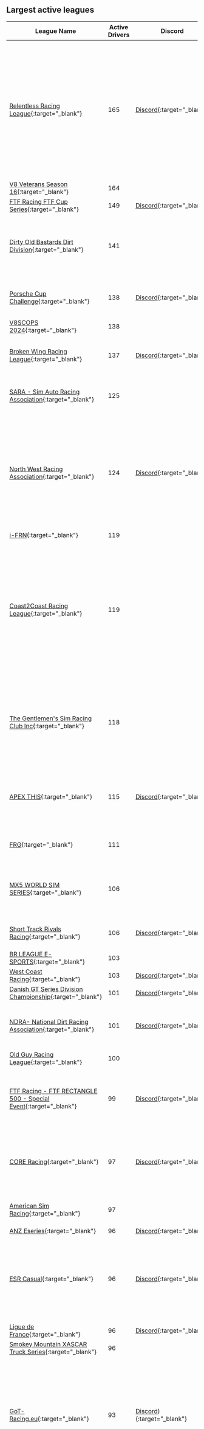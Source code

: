 ## Largest active leagues

| League Name | Active Drivers | Discord | About |
|------------------------------------------------------------------------------------------------------------------------------------------------|--------------|-------------------------------------------------------------------|--------------------------------------------------------------------------------------------------------------------------------------------------------------------------------------------------------------------------------------------------------------------------------------------------------------------------------------------------------------------------------------------------------------------------------------------------------------------------------------------------------------------------------------------------------------------------------------------------------------------------------------------------------------------------------------------------------------------------------------------------------------------------------------------------------------------------------------------------------------------------------------------------------------------------------------------------------------------------------------------------------------------------------------------|
|[Relentless Racing League](https://members.iracing.com/membersite/member/LeagueView.do?league=9238){:target="_blank"} |165 |[Discord](https://discord.gg/kRgpkFDnFP){:target="_blank"} |Welcome to Relentless Racing League   Relentless Racing League \(RRL\) is a progression\-based league focused on NASCAR Asphalt ovals with a very tight team environment\.   Progression:  All new drivers will start out in our ARCA series and progress from there\.  ARCA/Trucks\-\>Xfinity\-\>Cup   Progression Eligibility:  Drivers are eligible to move up once they have completed 50% of the race in the current series that they are racing\. Being pulled up is based on team owner/teams looking to fill out their roster in the series\.   Race Times:  ARCA \- 26\-week series  Thursdays \- Lobby opens at 8:00 PM EST  \-55 minutes of practice  \-5 minutes qualifying, 2 Laps  \- Green flag drops at 9:00 PM EST  Trucks \- 26\-week series \- With Playoffs  Tuesdays \- Same time slots as Above  Xfinity \- 26\-week series \- With Playoffs  Mondays \- Same time slots as Above  Cup \- 26\-week series \- With Playoffs  Fridays \- Same time slots as Above   RRL also host a variety of exhibition series\. These |
|[V8 Veterans Season 16](https://members.iracing.com/membersite/member/LeagueView.do?league=6788){:target="_blank"} |164 | |Best Over 40's in Australia battle it out in V8 Supercars\! Season 16 |
|[FTF Racing FTF Cup Series](https://members.iracing.com/membersite/member/LeagueView.do?league=2709){:target="_blank"} |149 |[Discord](https://discord.gg/JDNPMvK){:target="_blank"} |FTF Cup Series |
|[Dirty Old Bastards Dirt Division](https://members.iracing.com/membersite/member/LeagueView.do?league=1898){:target="_blank"} |141 | |Close, clean and intense dirt racing\!   General Manager/Owner: Chris Roberts  League Admin: Tyler Henselman  League Admin: Alan Simerl  League Admin: Jonathan Lohe  League Admin: Aaron Shaffer  League Admin: Tyson Landis  League Admin: Mark Smith  League Admin: Brad Faria   Danlisa league page: http://danlisa\.com/scoring/league\_series\.php?league\_id\=1403 |
|[Porsche Cup Challenge](https://members.iracing.com/membersite/member/LeagueView.do?league=8258){:target="_blank"} |138 |[Discord](https://discord.gg/WJe48DBje5){:target="_blank"} |We aim to be the pinnacle of Porsche Cup racing for drivers of all skill levels\. Our league offers an inclusive environment for everyone, with a challenge suitable for all regardless of pace, and a platform that encourages growth as a driver\. |
|[V8SCOPS 2024](https://members.iracing.com/membersite/member/LeagueView.do?league=9964){:target="_blank"} |138 | |V8SCOPS 2024 League |
|[Broken Wing Racing League](https://members.iracing.com/membersite/member/LeagueView.do?league=8158){:target="_blank"} |137 |[Discord](https://discord.gg/cU7AECjnXZ){:target="_blank"} |BWRL is a NA\-Based, community\-focused racing league for drivers of all skill categories\. Whether you're a newer driver, or going for record times, you are all welcome\.   Currently fielding an F4 Championship on Tuesday evenings\. |
|[SARA \- Sim Auto Racing Association](https://members.iracing.com/membersite/member/LeagueView.do?league=1080){:target="_blank"} |125 | |Tuesdays:  9:30 PM / 10:30 PM \- Dirt Night \(Fixed setup 358 Mods & 410 Wings\)   Wednesdays:  9:30 PM \- Contender Series \(Open setup Late Model Stock Cars\)   Thursdays:  9:30 PM \- Super Series \- Invite Only \(Open setup Late Model Stock Cars\)   All times Eastern\. |
|[North West Racing Association](https://members.iracing.com/membersite/member/LeagueView.do?league=9147){:target="_blank"} |124 |[Discord](https://discord.gg/KPXaDe4aDq){:target="_blank"} |SERIES ANNOUNCEMENT \#1   SUPER LATE MODELS   SUPER LATE MODEL FULL INFO:  📅 : Mondays  🕤 : 10:00pmEST  🏎️ : Super Late Model  🔧 : Open Setups  💵 : $25  🎥 : Ultimate Dirt Tv    SERIES ANNOUNCEMENT \#2   BIG BLOCK MODIFIEDS   BIG BLOCK MODIFIEDS FULL INFO  📅 : Tuesday's  🕤 : 10:00pmEST  🏎️ : Big Block Modified  🔧: Open Setup  💵 : $20  🎥 : OSR Network    SERIES ANNOUNCEMENT \#3   LATE NIGHT PRO LATE MODELS FULL INFO:  📅: Wednesdays  🕤: 11:00pmEST  🏎️: Pro Late Model  🔧: Fixed Setup  💵: $15  🎥 : Ultimate Dirt Tv    SERIES ANNOUNCEMENT \#4   FIXED DIRT STREET STOCKS FULL INFO:  📅: Thursdays  🕤: 10:00pmEST  🏎️: Dirt Street Stock  🔧: Fixed  💵: $10  🎥 : OSR Network |
|[i\-FRN](https://members.iracing.com/membersite/member/LeagueView.do?league=2658){:target="_blank"} |119 | |i\-FRN is a french\-speaking online NASCAR league\. |
|[Coast2Coast Racing League](https://members.iracing.com/membersite/member/LeagueView.do?league=3418){:target="_blank"} |119 | |Welcome to Coast2Coast Racing Leagues   We are a group that are passionate about racing and strive to provide a well\-managed, adrenalin pumping, wheel\-to\-wheel racing experience with high standards of race\-craft, clean racing and drivers that show respect to their fellow competitors with an emphasis on camaraderie and a community environment\. Members know that they are a part of something bigger than just the on\-track experience\.   We are a community based league\. A large proportion of our drivers are actively involved in the league, from Executive, Review Committee, Admining Races, Advisory committees and many other volunteer activities\. We also run Charity Races every season and have raised over $21,000 for organizations such as the Steve King Foundation and various Veteran's Charities\.  While we have live Admins managing every Race, races are reviewed and penalties assigned by a Volunteer Review Committee\. |
|[The Gentlemen's Sim Racing Club Inc](https://members.iracing.com/membersite/member/LeagueView.do?league=3143){:target="_blank"} |118 | |Welcome to the Gentlemen's Sim Racing Club\! We are a club filled with racers of all abilities in a range of different cars and racing formats\. Based on the iRacing platform, our league features 13 championships and many weekend special events and hosted fun races\. With 3 nights of broadcast racing and over 450 paid members, you are always in luck when trying to find a race\.   You can apply for a membership online and be racing with us in no time\! Membership costs are as low as $10 a season\.   Please don't hesitate to contact us with any questions you may have, and join our Facebook group\. |
|[APEX THIS](https://members.iracing.com/membersite/member/LeagueView.do?league=3265){:target="_blank"} |115 |[Discord](https://discord.gg/rs35WWCkFv){:target="_blank"} |Road Racing at its finest\! https://apexthis\.racing  As one of the fastest growing iRacing road racing leagues, we know how to have a good time\. We have GT races for all skill levels, from beginner to alien\. While we take our racing seriously, we don't take ourselves too seriously\. We like good close racing with some healthy banter and taunting tossed in\. No wreckers, bitching or moaning\. Join us and enjoy racing again\! |
|[FRG](https://members.iracing.com/membersite/member/LeagueView.do?league=3483){:target="_blank"} |111 | |FRG E\-SPORTS \(Formula Racing Group\)  Premium Australian formula racing with live race control\. Open to entrants from the Australian and New Zealand region, with a minimum D Class license |
|[MX5 WORLD SIM SERIES](https://members.iracing.com/membersite/member/LeagueView.do?league=3259){:target="_blank"} |106 | |10 GRAND PRIX, 1 WORLD FINAL, 1 CHAMPION   MX5WORLDSIMSERIES@GMAIL\.COM   DIVISION BASED RACING   RACES BROADCASTED LIVE AT THE GLOBAL SIMRACING CHANNEL   SOCIALS:  WWW\.FACEBOOK\.COM/MX5WORLDSIMSERIES  INSTAGRAM: @MX5WORLDSIMSERIES  EMAIL: MX5WORLDSIMSERIES@GMAIL\.COM |
|[Short Track Rivals Racing](https://members.iracing.com/membersite/member/LeagueView.do?league=10070){:target="_blank"} |106 |[Discord](https://discord.gg/PmEh52Y3){:target="_blank"} |Discord Information \- https://discord\.gg/PmEh52Y3  Facebook page \- https://www\.facebook\.com/profile\.php?id\=61550375705941&mibextid\=ZbWKwL |
|[BR LEAGUE E\-SPORTS](https://members.iracing.com/membersite/member/LeagueView.do?league=8144){:target="_blank"} |103 | |Liga de Automobilismo Virtual Brasileira / Brazilian Virtual Race League |
|[West Coast Racing](https://members.iracing.com/membersite/member/LeagueView.do?league=8093){:target="_blank"} |103 |[Discord](https://discord.gg/DRpN6czqqA){:target="_blank"} |Open to Class D and above\. Tuesday LMP3 / GT4 Multiclass, Thursday GT3 cars, and Saturday F3 |
|[Danish GT Series Division Championship](https://members.iracing.com/membersite/member/LeagueView.do?league=6281){:target="_blank"} |101 |[Discord](https://discord.gg/CZryFgC){:target="_blank"} |P1 Danish GT Series Pro/am |
|[NDRA\- National Dirt Racing Association](https://members.iracing.com/membersite/member/LeagueView.do?league=1758){:target="_blank"} |101 |[Discord](https://discord.gg/N6G5fCCc){:target="_blank"} |NDRA is Recruiting\! if you are looking for a Dirt Oval League look no further\! we except anyone who can race clean\.  Discord invite link here:https://discord\.gg/N6G5fCCc  Facebook group link here: https://www\.facebook\.com/groups/189540949140504/ |
|[Old Guy Racing League](https://members.iracing.com/membersite/member/LeagueView.do?league=9339){:target="_blank"} |100 | |We are a group of adult guys who want to make friends, grow as racers together and race clean |
|[FTF Racing \- FTF RECTANGLE 500 \- Special Event](https://members.iracing.com/membersite/member/LeagueView.do?league=5973){:target="_blank"} |99 |[Discord](https://discord.gg/JDNPMvK){:target="_blank"} |RACE Date \- Friday, December 30th, 2022   Time \- 8:30 PM ET  Track \- Indianapolis Motor Speedway \(Open Wheel Oval\)  Car: Dallara IR\-18   Tuesday, December 27th, 2022 \- Qualifying Day \(7:00 pm ET \- 11:00 pm ET\)  Wednesday, December 28th, 2022 \- Bump Day \(8:00 pm ET\)   Main Session Times & Sim Times :  Sim Date \- 5/29/22 1x time  8:00 PM ET \- Practice \(0:30\)  8:30 PM ET \- Race \(200 Laps\) |
|[CORE Racing](https://members.iracing.com/membersite/member/LeagueView.do?league=3500){:target="_blank"} |97 |[Discord](https://discord.gg/vT3gqq){:target="_blank"} |A league unlike any other you will find on iRacing\. Ultimately this league is dedicated to those that love to have fun and race hard but clean\. Apply now and let the fun begin\!\!\!   League discord is https://discord\.gg/vT3gqq  League Twitter is @racing2thecore  League Facebook Group is CORE Racing League  League Website is coreracingleague\.com  League Instagram is core\_racing\_league |
|[American Sim Racing](https://members.iracing.com/membersite/member/LeagueView.do?league=18){:target="_blank"} |97 | |Tuesday Night: Trucks  Wednesday Night: ARCA Menards Series  Thursday Night: TBA  Practice at 8:30pm, Qual at 9:00pm, Race at 9:10pm  All FIXED Setups, Realistic Weather, Auto Generated Track |
|[ANZ Eseries](https://members.iracing.com/membersite/member/LeagueView.do?league=9218){:target="_blank"} |96 |[Discord](https://discord.gg/gVM93RTGqD){:target="_blank"} | |
|[ESR Casual](https://members.iracing.com/membersite/member/LeagueView.do?league=3457){:target="_blank"} |96 |[Discord](https://discord.gg/EgHHYd8){:target="_blank"} |ESR Casual is for every driver that wants to have some fun on a wednesday night\. All cars and classes are being chosen from votes among the participants\. To join the league you must create a racer profile on this website\.   During the Danish Esport Racing Championship Season most activities in ESR Casual \(monday\) are Fixed Ferrari 488 GT3\. Sometimes we change depending what cars that our members would like to drive\.   It's casual and it's all about the fun, practice and getting to know new people\.   Feel free to join our discord channel: https://discord\.gg/EgHHYd8 |
|[Ligue de France](https://members.iracing.com/membersite/member/LeagueView.do?league=10433){:target="_blank"} |96 |[Discord](https://discord.gg/TTVMyaz){:target="_blank"} |Compétition de la LdF, qualificative pour la Coupe de France |
|[Smokey Mountain XASCAR Truck Series](https://members.iracing.com/membersite/member/LeagueView.do?league=10530){:target="_blank"} |96 | |Smokey Mountain\. Bolder Tracks\. Better Racing |
|[GoT\-Racing\.eu](https://members.iracing.com/membersite/member/LeagueView.do?league=164){:target="_blank"} |93 |[Discord](https://discord.gg/FySEPdRHP9)){:target="_blank"} |Al meer dan 10 jaar zijn we een gezellige iRacing community binnen de Benelux met als motto: Serious iRacing with a Smile   De GoT\-iRacing community kenmerkt zich door behulpzaamheid, eerlijkheid, duidelijkheid, openheid en bovenal lekker samen 'praten' over iRacing en het fair racen met een glimlach in officiële series of in de door de GoT\-iRacing community georganiseerde race\- en training\-sessies\.   Tijdens de door ons georganiseerde races is het de bedoeling dat je aan de start verschijnt om leuk te racen samen met andere GoT\-community rijders\. Winnen ten koste van alles is niet de instelling\. Racen en battlen met wederzijds respect en vooral Serious, maar altijd met een Smile\.   Indien je nog steeds enthousiast ben, meld je dan nu aan\! |
|[Old Bastards Racing League](https://members.iracing.com/membersite/member/LeagueView.do?league=2293){:target="_blank"} |93 | |The Old Bastards Racing League is continuing the traditions established by the Old Bastards founding members Mark &\#8220;Smitty&\#8221; Smith & Steve &\#8220;Sgt Major&\#8221; Raft back on 7/22/2013\.   We have our good and bad races from time to time and I wanted to take the time and just send thanks to all of you for making the Old Bastards Racing League what it is\. Without you its members we wouldn't even have a league\. It is my honor to have help lead the league for the past 2 years \(Established 7/22/2013\) and to shape and build the league into what it is today\. I look forward with all of your help, to keep improving the Old Bastards Racing League as we go forward   The Old Bastards Racing League prides itself on close, clean racing with an emphasis on quality race\-craft and the camaraderie of friends\.   When Applying To The League You Will Have Seven Days To Respond To The League Application That Will Be Sent To your iRacing Message Box\. |
|[O\.P\. Racing ButtKicker Truck Superspeedway Series](https://members.iracing.com/membersite/member/LeagueView.do?league=2811){:target="_blank"} |93 | | |
|[Interstellar Truck Series](https://members.iracing.com/membersite/member/LeagueView.do?league=8898){:target="_blank"} |91 |[Discord](https://discord.gg/pTZUYhmSHv){:target="_blank"} |To join the league please join our Discord: https://discord\.gg/pTZUYhmSHv |
|[Virtual Racing Aotearoa](https://members.iracing.com/membersite/member/LeagueView.do?league=3670){:target="_blank"} |90 | | |
|[National Auto Racing Club \(Dirt\)](https://members.iracing.com/membersite/member/LeagueView.do?league=4490){:target="_blank"} |87 | |CURRENT DIVISIONS  Wing Sprint Cars, Non\-Wing Sprint Cars, BB Modifieds, and Midgets every week\. |
|[RPM European GT3 Series](https://members.iracing.com/membersite/member/LeagueView.do?league=7826){:target="_blank"} |86 |[Discord](https://discord.gg/ha3VuNVXNn){:target="_blank"} |Welcome to the RPM European GT3 Series\.   We are not looking to reinvent the wheel here we are just looking to provide clean fair racing for like minded people no matter which end of the field you find yourself\.   For more details or to join head to our discord \- https://discord\.gg/ha3VuNVXNn |
|[UniRacers iRacing Community](https://members.iracing.com/membersite/member/LeagueView.do?league=7981){:target="_blank"} |85 |[Discord](https://discord.gg/vXq8hPYVMJ){:target="_blank"} |Liga i społeczność iRacing |
|[JSI racing simsports team](https://members.iracing.com/membersite/member/LeagueView.do?league=5187){:target="_blank"} |84 | |fun dirt and tarmac racing |
|[iNascar Racing Series](https://members.iracing.com/membersite/member/LeagueView.do?league=8467){:target="_blank"} |83 |[Discord](https://discord.gg/CHZxtrFAg6){:target="_blank"} |iNascar Racing Series is a Fixed Next Gen Cup Series League, founded by Matt Allen\.  We follow the Nascar Cup Series Schedule\. Our first race for Season 2 will be Feb\. 2nd at La Coliseum, with the Clash\. We will run 36 Points races just like Cup, including the Playoffs\. Win and you are in for the Championship\!   Thursday nights, Lobby opens at 8:25pm est, 30 minute practice, 10 minute/2lap qualifying, then Green Flag\. Invite your friends, this is a fun and competitive league\!   Season 1 iNascar Racing Series Cup Champion Jeff Brogden |
|[60PLUS Racing Adventures](https://members.iracing.com/membersite/member/LeagueView.do?league=2022){:target="_blank"} |82 | |An iRacing league offering first class competition in a friendly, respectful environment\.   Drivers who will be age 60 or older prior to December 2021, are eligible to join\.   Our road championship features the \*\*\* Pro 2000 PM\-18 with fixed setups\. We race this series on Wednesdays, running 24 races during each 12 week season\.   Our oval championship features the 3 Monster Energy Cup Cars with fixed setups\. We race this series on Tuesdays, running 12 races during each 12 week season\.    For more information: https://marco1294\.wixsite\.com/60plus/aboutus |
|[OLD FARTS SIM RACING](https://members.iracing.com/membersite/member/LeagueView.do?league=314){:target="_blank"} |82 | |Our Mission is to embrace the most competitive online Internet racing possible\. Our league agrees and adheres to all references listed in the iRacing sporting codes\.   Our first objective is to help and promote all drivers to receive their highest level of driving skills, in order to advance our league to its highest competitive level\. All this, while having fun, and making a few good friends along the way\. |
|[SRF Weekend Warriors](https://members.iracing.com/membersite/member/LeagueView.do?league=1566){:target="_blank"} |82 | |&\#8220; A gathering to honor the tradition of the true weekend racer \(warrior\), which gave birth to this car; the SCCA Spec Racer and Spec Racer Ford; its ongoing success is truely what this is about\.  The SRF Weekend Warrior events will be abit social, helpful, and with a friendly competitive atmosphere\. We encourage sharing setups, and helping others progress in their online racing careers\.  This is still a work in progress and will evolve as we move forward &\#8221; |
|[DE\-AT\-CH Club Liga](https://members.iracing.com/membersite/member/LeagueView.do?league=2432){:target="_blank"} |81 | |DE\-AT\-CH Club Members only league |
|[GEARS Cup Series](https://members.iracing.com/membersite/member/LeagueView.do?league=9223){:target="_blank"} |80 | |Welcome to the GEARS Cup Series\!   // Saturday Nights @ 8pm EST \- Season 1 starts February 25th, 2023 // |
|[KCERacing](https://members.iracing.com/membersite/member/LeagueView.do?league=7607){:target="_blank"} |80 | |Come join the fun at any or all of our series\. Sunday night NASCAR Fixed Cup series, Monday Night GT3 Series, Tuesday night 87 Series, and Thursday night XFinity Series   Our primary goal is to create a clean racing organization that builds long lasting friendships and promote communication and comradery and has structure, while enjoy the thing we all love most and that racing hard and having fun\.   IF THIS SOUNDS INTERESTING HEAD ON OVER TO https://kceracing\.com/ AND SUBMIT AN APPLICATION\. |
|[ARA Porsche Cup](https://members.iracing.com/membersite/member/LeagueView.do?league=5015){:target="_blank"} |79 | |Welcome to the Apex Racing Academy Porsche Cup Championship\. Go to the Apex Racing League website for more info in this series and all of the other Apex Racing League series |
|[Xtreme Motorsports Ricmotech World Challenge](https://members.iracing.com/membersite/member/LeagueView.do?league=2648){:target="_blank"} |78 |[Discord](https://discord.gg/kctTAzF8vR){:target="_blank"} |WORLD CHALLENGE RETURN JAN 2023 WITH GTP and GT3\. \*\*\* You must register through our web page not here\. \*\*\*   EVENTS ARE HELD EVERY OTHER MONDAY WITH ALL EVENTS COVERED BY APEX RACING TV   Welcome to the Xtrememotorsports Ricmotech World Challenge\.   CLASSES  GT3 CLASS PRO/AM  GTP   For more information visit our website @ https://www\.xmsracing\.com/wcseries |
|[Affinity Racing Series Trucks](https://members.iracing.com/membersite/member/LeagueView.do?league=9675){:target="_blank"} |77 | |Affinity Racing Series is a collaboration league of several highly regarded drivers from different leagues that have come together to form one major racing series\. With just shy of 100 drivers, ARS aims to plant its flag on the iRacing platform as one of the premier talent racing associations\. |
|[JBSRL](https://members.iracing.com/membersite/member/LeagueView.do?league=7210){:target="_blank"} |77 | |Legends and Tour Mods |
|[Worn Out Racers](https://members.iracing.com/membersite/member/LeagueView.do?league=652){:target="_blank"} |77 |[Discord](https://discord.gg/EtkgGq35Ws){:target="_blank"} |\(40 & Over League\) We are a group, of mostly older gentlemen, that enjoy racing\.   We are looking for other racers over 40 that enjoy racing without all the drama and name calling of normal iRacing\.   We race 8pm eastern time   The Car/Track combos change often from season to season\.   Sundays CAROLINA SIM WORKS SUNDAY SHOWDOWN  Mondays BEEF JERKY UNLIMITED SERIES  Tuesdays Handicap Road Racing Various car/tracks\.  Wednesday Humpday Hijinx Road Racing with Points  Thursdays Ninja Botanicals Road Racing  Friday Legacy Racing Xfinity cars, Cup, 87 cars, Tour Mods, Silver Crowns, SLM @ various tracks  Saturdays Handicap Road Racing Various car/tracks\.   All races are fixed setup races when there is a setup for the track except Handicap where we all share setups\. |
|[All Pro Sim Winter Heat](https://members.iracing.com/membersite/member/LeagueView.do?league=9161){:target="_blank"} |76 | |10 Week Winter Series Using the Limited Late Model |
|[XASCAR](https://members.iracing.com/membersite/member/LeagueView.do?league=8479){:target="_blank"} |74 |[Discord](https://discord.gg/eDU44t7xyP){:target="_blank"} |XASCAR Night in America is the greatest night in America\!\! |
|[OSRL Premier Series](https://members.iracing.com/membersite/member/LeagueView.do?league=6789){:target="_blank"} |74 | |Thursday nights at 9:30 PM Eastern   Car: ARCA |
|[Ultimate Dirt League](https://members.iracing.com/membersite/member/LeagueView.do?league=7464){:target="_blank"} |74 | |Dirt Racing League |
|[Anti Stall Racing \- IMSA Series](https://members.iracing.com/membersite/member/LeagueView.do?league=8267){:target="_blank"} |74 | |Welcome to the return of the popular multi\-class racing series from Anti Stall Racing\!  We went away for a season but we're back with a vengeance\! With the newly released GTP cars and the increased car limits there's no better time to jump into this exciting series\. Consisting of the GTP and GT3 categories, we will allow a grand total of 60 drivers \(25 GTP and 35 GT3\) to line up on the grid\.   The 35 GT3 drivers will be split up in a PRO and an AM class, based on the average iRating of all participants\. The division will be 15/20 for PRO/AM and each class will have it's own prize pool\. |
|[GT3 Under 2k \- VRS Sim Racing Community Cup](https://members.iracing.com/membersite/member/LeagueView.do?league=8122){:target="_blank"} |74 | | |
|[Happy Hour Racing](https://members.iracing.com/membersite/member/LeagueView.do?league=8318){:target="_blank"} |72 | |Happy Hour Racing is an inclusive community that enjoys racing for fun and having a good time\. We don't take ourselves too seriously and winning at all costs is never the goal\.   Multiple types of racing are offered throughout the week\. So there is a little something for everyone\. We welcome new drivers wanting to learn or try out different forms of racing in a no pressure atmosphere\.   We are your one stop shop for fun and respectful racing\. |
|[ARL GT3 Trophy](https://members.iracing.com/membersite/member/LeagueView.do?league=6437){:target="_blank"} |71 | | |
|[ESRA](https://members.iracing.com/membersite/member/LeagueView.do?league=10373){:target="_blank"} |71 | | |
|[TOURING CAR YOMEL / SIMRACER LEAGUE SERIES](https://members.iracing.com/membersite/member/LeagueView.do?league=8011){:target="_blank"} |71 | |¡Bienvenidos\!   Touring Car Yomel es el torneo anual de Autos de Turismos que busca a los 212 mejores pilotos de Latinoamérica para ingresar a la Copa Yomel y descubrir al mejor piloto del 2024\.   www\.simracerleague\.ar |
|[2024 DRSCCA Sim Racing Series](https://members.iracing.com/membersite/member/LeagueView.do?league=10649){:target="_blank"} |69 | |The Official Sim Racing Series of the DRSCCA \- powered by iRacing |
|[TRL Super League \(TRL\)](https://members.iracing.com/membersite/member/LeagueView.do?league=5340){:target="_blank"} |69 | |TRL SUPER LEAGUE \(TRL\) \- An Australian based iRacing League\. We run all the Dirt Classes eg, Dirt Sprintcars, Dirt Street Stocks, Dirt Midgets, Dirt Late Models, Dirt Modifieds, Pro 4 Trucks and Much Much More |
|[American Muscle Series](https://members.iracing.com/membersite/member/LeagueView.do?league=6810){:target="_blank"} |69 |[Discord](https://discord.gg/kAyHX773UB){:target="_blank"} |Races in the FR500S |
|[Aspire Racing Team \- League](https://members.iracing.com/membersite/member/LeagueView.do?league=10173){:target="_blank"} |68 |[Discord](https://discord.gg/7zXf4ACprMbsiteHere){:target="_blank"} |Home of the Aspire Racing Teams Leagues and Series\. |
|[ChampCar iRacing Series](https://members.iracing.com/membersite/member/LeagueView.do?league=2580){:target="_blank"} |68 | |Welcome to the official Sim Series of ChampCar, North America's home for REAL, AFFORDABLE, COMPETITIVE road racing\.   With weekly practice races virtually every Wednesday, and championship rounds throughout the year, this is the perfect place in which to practice for upcoming ChampCar races, learn more about this series, and grow a community of racers like you that have always wanted to go road racing without all the hassles, huge rule books, or obscene expense\. |
|[F\.U\.N RACING \(Friendly Unwind Nights\)](https://members.iracing.com/membersite/member/LeagueView.do?league=6892){:target="_blank"} |68 | |F\.U\.N is a League dedicated to exactly what it stands for\. Come here to have a good time, relax, and unwind from everyday life\.  All League info can be found on our Facebook group, just search F\.U\.N iracing league |
|[OMEC: Osborne Motors Endurance Challenge](https://members.iracing.com/membersite/member/LeagueView.do?league=9139){:target="_blank"} |68 |[Discord](https://discord.gg/UXg2bh3zXw){:target="_blank"} |GT4\TCR\GR86 90 minute endurance races \- 12 week seasons   https://discord\.gg/UXg2bh3zXw |
|[Coast2Coast Asphalt League](https://members.iracing.com/membersite/member/LeagueView.do?league=4598){:target="_blank"} |68 | |Asphalt Racing |
|[ALLTRACK CHALLENGE](https://members.iracing.com/membersite/member/LeagueView.do?league=7561){:target="_blank"} |67 | | |
|[Interstellar Xfinity Seires](https://members.iracing.com/membersite/member/LeagueView.do?league=9485){:target="_blank"} |67 | | |
|[A Lot Cleaner Xfinity Series](https://members.iracing.com/membersite/member/LeagueView.do?league=7174){:target="_blank"} |67 | |Monday Night Xfinity Series as part of the SNN family \- follows real life Xfinity Schedule and B Open Schedule\. |
|[NASRA \(5\) \- Triple M Pulling Truck Series](https://members.iracing.com/membersite/member/LeagueView.do?league=5302){:target="_blank"} |67 |[Discord](https://discord.gg/s7KxkN4jBM){:target="_blank"} |NASRA Truck Series that runs on Friday Nights\! We run 150 \- 200 mile races with stages, limited tire sets, and different fuel capacities each week\. We never run the same races over and over again\. This series will be broadcasted \(TBD\)\. We try to make them as close to real life as possible\. This is a money league\. Champion Fund Fee plus Championship Payouts at seasons' end and also Weekly Entry Fees plus Weekly Payouts\. All payouts are based on the number of entries participating\! No refunds\. |
|[Sunday Night NASCAR Cup Series](https://members.iracing.com/membersite/member/LeagueView.do?league=5465){:target="_blank"} |67 |[Discord](https://discord.gg/Jc237yF){:target="_blank"} |Sunday Night NASCAR \(SNN\) is a league for fellow iRacing enthusiasts that race clean and enjoy the sport\. SNN is the only league on iRacing to offer full length races with stages for each of the 3 premier NASCAR series\. We offer a Truck series \(C license 1\.00 minumum\), Xfinity series \(B license 1\.00 minimum\) and Cup series \(A license 1\.00 minimum\)\. We follow the full NASCAR schedule and most rules where applicable\. We do not charge members a fee to race \(with the exception of team charters for Cup\)\. Series champions receive trophies after completion of the season as well as prizes for other categories\. As long as you are competitive and understand the race cannot be won on the first lap I believe you will enjoy the league\. Our races are broadcasted on Sim Racing Network \(SRM\)\. Please join the Discord link to apply and join the community: https://discord\.gg/Jc237yF |
|[Svenska Eracingligan](https://members.iracing.com/membersite/member/LeagueView.do?league=5826){:target="_blank"} |67 |[Discord](https://discord.gg/P2AgaTWXf5){:target="_blank"} |Svensk Eracing vill ge den växande simulatorracingen i Sverige en plattform att mötas, tävla och växa\. |
|[Victorian Formula 500 Association](https://members.iracing.com/membersite/member/LeagueView.do?league=7590){:target="_blank"} |67 | |Victorian Formula 500 Association |
|[PCA S10 \- Entry Class](https://members.iracing.com/membersite/member/LeagueView.do?league=7358){:target="_blank"} |67 | |Starter league for PCA Sim Racing |
|[ARL Prototype Championship](https://members.iracing.com/membersite/member/LeagueView.do?league=6332){:target="_blank"} |66 | | |
|[iSNF: NextGen Cup Series](https://members.iracing.com/membersite/member/LeagueView.do?league=5875){:target="_blank"} |66 | |LIVE BROADCAST @ 5PM ET Saturdays\. Realistic schemes, numbers, and teams true to NASCAR realism\! Fixed Setups\! |
|[THE SHOW Sportscar World Challenge](https://members.iracing.com/membersite/member/LeagueView.do?league=9880){:target="_blank"} |66 | |THE SHOW presents the Sportscar World Challenge\! Featuring the brand\-new LMP3 and the GT4 sportscars\. This series will be broken into "splits" featuring 1 endurance race and 4 sprint races over a 5 week timespan\. |
|[NORA Truck Series](https://members.iracing.com/membersite/member/LeagueView.do?league=3061){:target="_blank"} |66 |[Discord](https://discord.gg/P9RfwKU){:target="_blank"} |NORA Truck Series league page\. We hope to see you on track for our 2nd season\! If your interested go ahead and join our Truck discord server and get yourself setup to race with us\! https://discord\.gg/5vSxSe5 |
|[NXTGEN NXTCC CUP](https://members.iracing.com/membersite/member/LeagueView.do?league=5820){:target="_blank"} |66 | |This will be a eight round championship with a week break after week four\. There will be a Pro and Pro\-am and Am championship so everyone will have a goal or battle throughout the fields\. There is also a point for fastest lap in each race and a point for pole position\.   \* OWN LIVERYS ARE ALLOWED\.  \* SETUPS ARE FIXED \(iracing sprint\)\.  \* 3x RACES 3X sprint 20mins\.  \* race 2 is finishing position from race 1\.  \* Race 3 is reverse grid from p13\-possibly p23\. \(random\) |
|[SLIDE JAWB Racing League](https://members.iracing.com/membersite/member/LeagueView.do?league=2894){:target="_blank"} |66 | |Slide Jawb Season 10, MF Racing Designs Xfinity Series  Slide Jawb Season 10 races on Tuesday nights, using the NASCAR Xfinity Series cars\!  We have TONS of different LARGE prizes, as well as professional broadcasts and competitive racing\.  The champion of the series will be awarded with $250, with 2nd earning $70, and 3rd earning $50, and so forth through 10th\. $35 will also be awarded to the team champion\. If you do NOT make the playoffs in the 15 race stretch, you will be eligible for the Dash 4 Cash\. All star race prizes will also be provided, making it an action packed 17 race season\. \(Limit 4 people per team\) |
|[BSR InThePitsNews Truck Series](https://members.iracing.com/membersite/member/LeagueView.do?league=6126){:target="_blank"} |65 |[Discord](https://discord.gg/4QGTFVt2MC){:target="_blank"} |Saturday Night Fixed Setup Truck League  Practice Opens at 7:00 EST, Races at 8:00 EST  Please join the league Discord before you apply\!  Discord: https://discord\.gg/4QGTFVt2MC |
|[RGR Racing League](https://members.iracing.com/membersite/member/LeagueView.do?league=9913){:target="_blank"} |65 | |Coming soon  |
|[Jack Dowel Simulators & eSports Truck Series](https://members.iracing.com/membersite/member/LeagueView.do?league=7640){:target="_blank"} |65 |[Discord](https://discord.gg/Jc237yF){:target="_blank"} |All league information will be located on our Discord below\.  https://discord\.gg/Jc237yF |
|[Australian Truck Series](https://members.iracing.com/membersite/member/LeagueView.do?league=10125){:target="_blank"} |64 | |Australian NASCAR ESeries presents the Australian trucks series   The best drivers from around Australia competing in a prime time Friday full length truck race\.   We race hard clean but fair all chasing for that spot in the playoffs\.   The home of the only open setup truck series in Australia |
|[Untitled Friend League](https://members.iracing.com/membersite/member/LeagueView.do?league=6068){:target="_blank"} |64 | | |
|[Home Motorsports \(HMS\)](https://members.iracing.com/membersite/member/LeagueView.do?league=7888){:target="_blank"} |63 | |Group of mostly senior & middle aged drivers with the goal of clean, hard, and fun racing\. |
|[FTR Events](https://members.iracing.com/membersite/member/LeagueView.do?league=6529){:target="_blank"} |62 | |Home of the Sim3D GT Series, presented by FTR Events\. |
|[Ruff\-Neck Racing](https://members.iracing.com/membersite/member/LeagueView.do?league=9844){:target="_blank"} |62 | |A League where you come to have fun and get away from reality\. No Negative Nancy's will be tolerated\!\!\! FUN ONLY\!\!\! |
|[Triple Bypass](https://members.iracing.com/membersite/member/LeagueView.do?league=9479){:target="_blank"} |62 | |Triple Bypass Racing League \- NASCAR \- Free League   Sunday \- NextGen Cup Series  Tuesday \- 87 Legends Series  Wednesday \- King of the Hill  Thursday \- ARCA Series   Practice opens @ 8:30PM EST/EDT  Qualifying @ 9:00PM EST/EDT |
|[ANZCAR](https://members.iracing.com/membersite/member/LeagueView.do?league=2447){:target="_blank"} |62 |[Discord](https://discord.gg/Q4mPPjy){:target="_blank"} |Home of the ANZCAR Cup \- a full year long season following the real life calendar, as well as the ANZCAR Thunder Series and ANZCAR Truck Series\. |
|[Evolution Sim Racing](https://members.iracing.com/membersite/member/LeagueView.do?league=9806){:target="_blank"} |61 |[Discord](https://discord.gg/4eeCKVqE46){:target="_blank"} |Evolution Sim Racing, a brand new league that has been setup to run on Thursday nights at 19:30UK time where we have our first Season kicking off very soon in the amazing Ferrari 488 GT3 EVO\.   We are a FREE TO ENTER league and for our first season we have 50 seats available, many of which have already been confirmed\.   The track list has been chosen to try and compliment the Ferrari GT3 EVO and provide the league with some great and close racing\. All races will be live broadcast on the JPB Youtube channel by the amazing guys there\. We will have 3 pre\-season races for drivers to get used to the car and the group to get used to each other, we will be running PRO and AM classes so everyone of all skill levels has something to battle for, a teams championship running alongside for those who wish to enter, personalised driver trophies for the Top 5 Drivers in each class and winning team trophies for the top 3 teams\. |
|[FF Weekend Warriors](https://members.iracing.com/membersite/member/LeagueView.do?league=9555){:target="_blank"} |61 | |Ray FF1600 Weekend Warriors  2023S2 schedule:  wk 1 Laguna,  Wk 2 WGI Boot  Wk3 Summit Pt  Wk 4 Snetterton  Wk 5 Okayama Full  Wk 6 Tsukuba full  Wk 7 Rd Atl  Wk 8 Ruds  Wk 9 Oulton Pk Island  Wk 10 LRP Classic  Wk 11 Brands Hatch Full  WR 12 Rd America |
|[Nitro Simracing Club](https://members.iracing.com/membersite/member/LeagueView.do?league=10258){:target="_blank"} |61 | |La liga de Simracing mas grande de colombia |
|[ESRA Elite Series](https://members.iracing.com/membersite/member/LeagueView.do?league=3100){:target="_blank"} |61 | |Elite Series of ESRA |
|[W86S \(World GR86 Series\)](https://members.iracing.com/membersite/member/LeagueView.do?league=9208){:target="_blank"} |61 |[Discord](https://discord.gg/QEEkREY){:target="_blank"} |Welcome to the World GR86 Series by World Sim Racing   Join us on Discord: https://discord\.gg/QEEkREY   We encourage drivers to share setups, hints and tips and give advice and provide help to one another\.   Our main ethos is we're here to have fun and enjoy ourselves :\)   Please visit our website or discord server for more info\! |
|["Just one wish" Charity Event](https://members.iracing.com/membersite/member/LeagueView.do?league=9398){:target="_blank"} |61 | |Charity Event |
|[Moving Chicanes Racing League](https://members.iracing.com/membersite/member/LeagueView.do?league=9996){:target="_blank"} |60 | | |
|[NORA Cup Series](https://members.iracing.com/membersite/member/LeagueView.do?league=3806){:target="_blank"} |60 | |The new home to the NORA Cup Series\! Here is where you will find ALL Cup Series races for 2023 and the foreseeable future\.   NORA Cup Series heads into its 2nd season within the league\. Donald Etcher was our season \#1 champion with Vincent Arthur winning season \#2\. As of now Vincent will be defending his title\!   Server launches at 7:30 on Tuesday nights  Lone Qualifying\- 8:30  Race Grid\- 8:35\-8:40 track depending\.  Drivers Meeting\- During Grid/Pacing   We follow the same schedule as real life which means long seasons\! Race lengths will be 60%\. To compete for a Cup Series title we are also adding a small entry fee this season, Cup is $30\. |
|[Black Lion Racing League](https://members.iracing.com/membersite/member/LeagueView.do?league=4410){:target="_blank"} |60 |[Discord](https://discord.gg/mvvPtQs){:target="_blank"} |Black Lion Racing League is a new league that has been put together by a small group of friends that enjoy racing\. The League will mainly run the NASCAR Cup Series races for starters\. As we progress, we will be adding various types of racing\. This leagues is not only for veterans within the iRacing community, but also great for beginners\. We have drivers that have no problem helping you in any way they can, all you have to do is let someone know that you need some help\.  |

